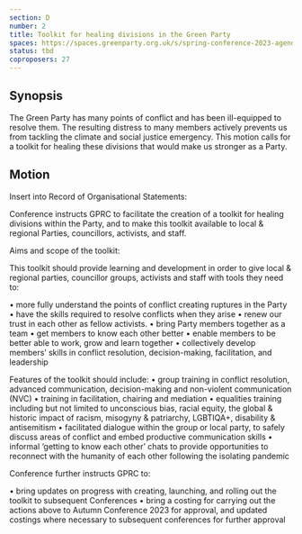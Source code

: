 ```yaml
---
section: D
number: 2
title: Toolkit for healing divisions in the Green Party
spaces: https://spaces.greenparty.org.uk/s/spring-conference-2023-agenda-forum/?contentId=118643
status: tbd
coproposers: 27
---
```

## Synopsis
The Green Party has many points of conflict and has been ill-equipped to resolve them. The resulting distress to many members actively prevents us from tackling the climate and social justice emergency. This motion calls for a toolkit for healing these divisions that would make us stronger as a Party.

## Motion
Insert into Record of Organisational Statements:

Conference instructs GPRC to facilitate the creation of a toolkit for healing divisions within the Party, and to make this toolkit available to local & regional Parties, councillors, activists, and staff.

Aims and scope of the toolkit:

This toolkit should provide learning and development in order to give local & regional parties, councillor groups, activists and staff with tools they need to:

• more fully understand the points of conflict creating ruptures in the Party • have the skills required to resolve conflicts when they arise • renew our trust in each other as fellow activists. • bring Party members together as a team • get members to know each other better • enable members to be better able to work, grow and learn together • collectively develop members’ skills in conflict resolution, decision-making, facilitation, and leadership

Features of the toolkit should include: • group training in conflict resolution, advanced communication, decision-making and non-violent communication (NVC) • training in facilitation, chairing and mediation • equalities training including but not limited to unconscious bias, racial equity, the global & historic impact of racism, misogyny & patriarchy, LGBTIQA+, disability & antisemitism • facilitated dialogue within the group or local party, to safely discuss areas of conflict and embed productive communication skills • informal ‘getting to know each other’ chats to provide opportunities to reconnect with the humanity of each other following the isolating pandemic

Conference further instructs GPRC to:

• bring updates on progress with creating, launching, and rolling out the toolkit to subsequent Conferences • bring a costing for carrying out the actions above to Autumn Conference 2023 for approval, and updated costings where necessary to subsequent conferences for further approval
